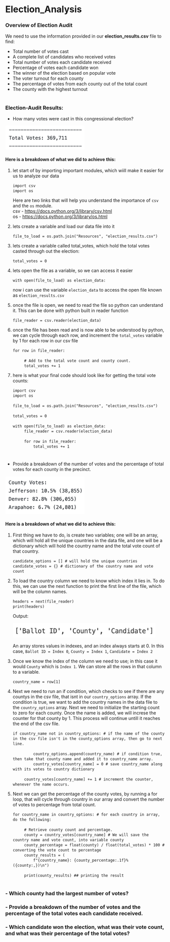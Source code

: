 # Election_Analysis

### Overview of Election Audit 

We need to use the information provided in our **election_results.csv** file to find:
- Total number of votes cast
- A complete list of candidates who received votes
- Total number of votes each candidate received
- Percentage of votes each candidate won
- The winner of the election based on popular vote
- The voter turnout for each county
- The percentage of votes from each county out of the total count
- The county with the highest turnout

#
### Election-Audit Results:
- How many votes were cast in this congressional election?
<img src="/Resources/total_votes.png" alt="total_votes" width="250">

#### Here is a breakdown of what we did to achieve this:

1. let start of by importing important modules, which wiill make it easier for us to analyze our data
   ```
   import csv
   import os
   ```
   
   Here are two links that will help you understand the importance of `csv` and the `os` module. <br>
   csv - https://docs.python.org/3/library/csv.html<br>
   os  - https://docs.python.org/3/library/os.html

2. lets create a variable and load our data file into it <br>
   ```
   file_to_load = os.path.join("Resources", "election_results.csv")
   ```
   
3. lets create a variable called total_votes, which hold the total votes casted through out the election: <br>
   ```
   total_votes = 0
   ```
   
4. lets open the file as a variable, so we can access it easier<br>
   ```
   with open(file_to_load) as election_data:
   ```
   
   now i can use the variable `election_data` to access the open file known as `election_results.csv`
   
5. once the file is open, we need to read the file so python can understand it. This can be done with python built in reader function<br>
   ```
   file_reader = csv.reader(election_data)
   ```
   
6. once the file has been read and is now able to be understood by python, we can cycle through each row, and increment the `total_votes` variable by 1 for each row in our csv file <br>
   ```
   for row in file_reader:
   
        # Add to the total vote count and county count.
        total_votes += 1
   ```
7. here is what your final code should look like for getting the total vote counts:
   ```
   import csv
   import os
   
   file_to_load = os.path.join("Resources", "election_results.csv")
   
   total_votes = 0
   
   with open(file_to_load) as election_data:
        file_reader = csv.reader(election_data)
        
        for row in file_reader:
            total_votes += 1

   ```
#   
- Provide a breakdown of the number of votes and the percentage of total votes for each county in the precinct.

<img src="/Resources/county_votes.png" alt="county_votes" width="250"><br>
#### Here is a breakdown of what we did to achieve this:<br>

1. First thing we have to do, is create two variables; one will be an array, which will hold all the unique countries in the data file, and one will be a dictionary which will hold the country name and the total vote count of that country.
   
   ```
   candidate_options = [] # will hold the unique countries
   candidate_votes = {} # dictionary of the country name and vote count
   ```


2. To load the country column we need to know which index it lies in. To do this, we can use the next function to print the first line of the file, which will be   the column names. 
   ```
   headers = next(file_reader)
   print(headers)
   ```
   Output:
   
   <img src="/Resources/headers.png" alt="headers" width="450"><br>
   
   An array stores values in indexes, and an index always starts at 0. In this case, `Ballot ID = Index 0`, `County = Index 1`, `Candidate = Index 2`<br>
   
3. Once we know the index of the column we need to use; in this case it would `County` which is `Index 1`. We can store all the rows in that column to a variable. 
   ```
   country_name = row[1]
   ```

4. Next we need to run an if condition, which checks to see if there are any countys in the csv file, that isnt in our `country_options` array. If the condition is true, we want to add the country names in the data file to the `country_options` array. Next we need to initialize the starting count to zero for each county. Once the name is added, we will increse the counter for that county by 1. This process will continue untill it reaches the end of the csv file. 
   ```
   if country_name not in country_options: # if the name of the county in the csv file isn't in the county_options array, then go to next line.

            country_options.append(country_name) # if condition true, then take that county name and added it to country_name array.
            country_votes[country_name] = 0 # save country_name along with its votes to country dictionary
        
        country_votes[country_name] += 1 # increment the counter, whenever the name occurs. 
   ```
   
5. Next we can get the percentage of the county votes, by running a for loop, that will cycle through country in our array and convert the number of votes to percentage from total count. 
   ```
   for country_name in country_options: # for each country in array, do the following:

        # Retrieve county count and percentage.
        county = country_votes[country_name] # We will save the country name and vote count, into variable county
        county_percentage = float(county) / float(total_votes) * 100 # converting the vote count to percentage 
        county_results = (
            f"{country_name}: {county_percentage:.1f}% ({county:,})\n")  
        
        print(county_results) ## printing the result
   ```
   

#
### - Which county had the largest number of votes?
### - Provide a breakdown of the number of votes and the percentage of the total votes each candidate received.
### - Which candidate won the election, what was their vote count, and what was their percentage of the total votes?

